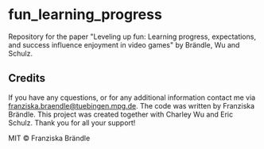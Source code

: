 # fun_learning_progress
Repository for the paper "Leveling up fun: Learning progress, expectations, and success influence enjoyment in video games" by Brändle, Wu and Schulz. 

## Credits
If you have any cquestions, or for any additional information contact me via franziska.braendle@tuebingen.mpg.de.
The code was written by Franziska Brändle. This project was created together with Charley Wu and Eric Schulz. Thank you for all your support!

MIT © Franziska Brändle
